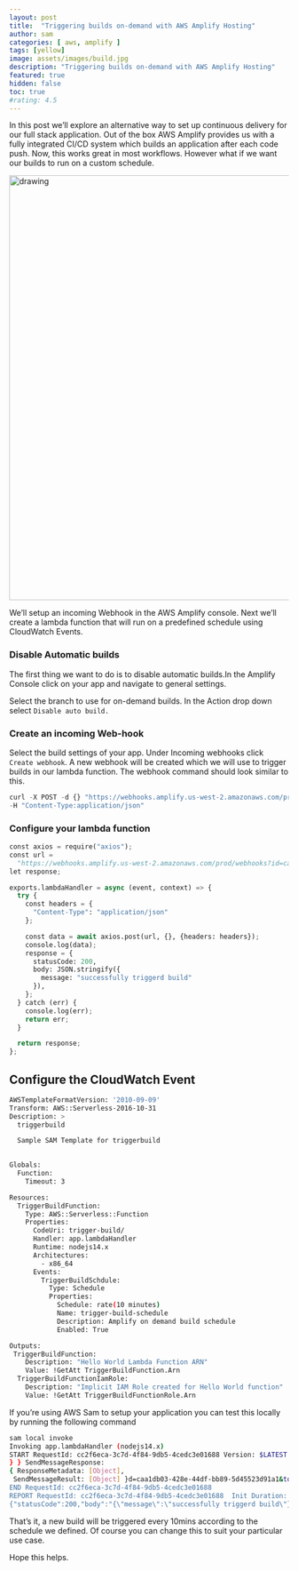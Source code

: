 ```yaml
---
layout: post
title:  "Triggering builds on-demand with AWS Amplify Hosting"
author: sam
categories: [ aws, amplify ]
tags: [yellow]
image: assets/images/build.jpg
description: "Triggering builds on-demand with AWS Amplify Hosting"
featured: true
hidden: false
toc: true
#rating: 4.5
---
```


In this post we’ll explore an alternative way to set up continuous delivery for our full stack application. Out of the box AWS Amplify provides us with a fully integrated CI/CD system which builds an application after each code push. Now, this works great  in most workflows. However what if we want our builds to run on a custom schedule.

<img src="https://nimacks.s3.us-west-2.amazonaws.com/img/ondemand.png" alt="drawing" width="765"/>

We’ll setup an incoming Webhook in the AWS Amplify console. Next we’ll create a lambda function that will run on a predefined schedule using CloudWatch Events.

### Disable Automatic builds

The first thing we want to do is to disable automatic builds.In the Amplify Console click on your app and navigate to general settings.

Select  the branch to use for on-demand builds. In the Action drop down select `Disable auto build.`

### Create an incoming Web-hook

Select the build settings of your app. Under Incoming webhooks click `Create webhook`. A new webhook will be created which we will use to trigger builds in our lambda function. The webhook command should look similar to this.

```python
curl -X POST -d {} "https://webhooks.amplify.us-west-2.amazonaws.com/prod/webhooks?id=caa8&operation=startbuild" 
-H "Content-Type:application/json"
```

### Configure your lambda function

```python
const axios = require("axios");
const url =
  "https://webhooks.amplify.us-west-2.amazonaws.com/prod/webhooks?id=caa1db03-428e-44df-bb89-5d45523d91a1&token=IfBcE1WfuVEuggbQlIPRlmDesSLAk2VSpHp74ARur8&operation=startbuild";
let response;

exports.lambdaHandler = async (event, context) => {
  try {
    const headers = {
      "Content-Type": "application/json"
    };

    const data = await axios.post(url, {}, {headers: headers});
    console.log(data);
    response = {
      statusCode: 200,
      body: JSON.stringify({
        message: "successfully triggerd build"
      }),
    };
  } catch (err) {
    console.log(err);
    return err;
  }

  return response;
};
```

## Configure the CloudWatch Event

```bash
AWSTemplateFormatVersion: '2010-09-09'
Transform: AWS::Serverless-2016-10-31
Description: >
  triggerbuild

  Sample SAM Template for triggerbuild
  

Globals:
  Function:
    Timeout: 3

Resources:
  TriggerBuildFunction:
    Type: AWS::Serverless::Function 
    Properties:
      CodeUri: trigger-build/
      Handler: app.lambdaHandler
      Runtime: nodejs14.x
      Architectures:
        - x86_64
      Events:
        TriggerBuildSchdule:
          Type: Schedule
          Properties:
            Schedule: rate(10 minutes)
            Name: trigger-build-schedule
            Description: Amplify on demand build schedule
            Enabled: True

Outputs:
 TriggerBuildFunction:
    Description: "Hello World Lambda Function ARN"
    Value: !GetAtt TriggerBuildFunction.Arn
  TriggerBuildFunctionIamRole:
    Description: "Implicit IAM Role created for Hello World function"
    Value: !GetAtt TriggerBuildFunctionRole.Arn
```

If you’re using AWS Sam to setup your application you can test this locally by running the following command 

```bash
sam local invoke
Invoking app.lambdaHandler (nodejs14.x)
START RequestId: cc2f6eca-3c7d-4f84-9db5-4cedc3e01688 Version: $LATEST
} } SendMessageResponse: 
{ ResponseMetadata: [Object],
 SendMessageResult: [Object] }d=caa1db03-428e-44df-bb89-5d45523d91a1&token=IfBcE1WfuVEuggbQlIPRlmDesSLAk2VSpHp74ARur8&operation=startbuild',
END RequestId: cc2f6eca-3c7d-4f84-9db5-4cedc3e01688
REPORT RequestId: cc2f6eca-3c7d-4f84-9db5-4cedc3e01688  Init Duration: 1.09 ms  Duration: 1828.62 ms    Billed Duration: 1829 ms        Memory Size: 128 MB     Max Memory Used: 128 MB
{"statusCode":200,"body":"{\"message\":\"successfully triggerd build\"}"}%
```

That’s it, a new build will be triggered every 10mins according to the schedule we defined. Of course you can change this to suit your particular use case.

Hope this helps.